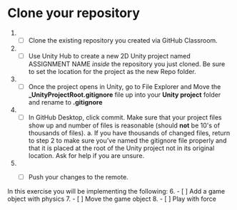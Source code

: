 # Clone your repository
1. - [ ] Clone the existing repository you created via GitHub Classroom.
2. - [ ] Use Unity Hub to create a new 2D Unity project named ASSIGNMENT NAME *inside* the repository you just cloned.  Be sure to set the location for the project as the new Repo folder.  
3. - [ ] Once the project opens in Unity, go to File Explorer and Move the **_UnityProjectRoot.gitignore** file up into your **Unity project** folder and rename to **.gitignore**
4. - [ ] In GitHub Desktop, click commit. Make sure that your project files show up and number of files is reasonable (should **not** be 10's of thousands of files).
   a.	If you have thousands of changed files, return to step 2 to make sure you’ve named the gitignore file properly and that it is placed at the root of the Unity project not in its original location.  Ask for help if you are unsure.
5. - [ ] Push your changes to the remote.


In this exercise you will be implementing the following:
6. - [ ] Add a game object with physics
7. - [ ] Move the game object
8. - [ ] Play with force
